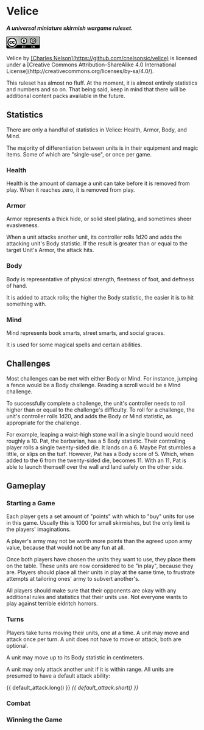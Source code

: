 # Velice

***A universal miniature skirmish wargame ruleset.***

[![Creative Commons License](src/images/cc-by-sa.png "CC-By-SA")](http://creativecommons.org/licenses/by-sa/4.0/)

<span xmlns:dct="http://purl.org/dc/terms/" href="http://purl.org/dc/dcmitype/Text" property="dct:title" rel="dct:type">
Velice</span> by <a xmlns:cc="http://creativecommons.org/ns#" href="https://github.com/cnelsonsic/velice" property="cc:attributionName" rel="cc:attributionURL">
[Charles Nelson](https://github.com/cnelsonsic/velice)</a>
is licensed under a
[Creative Commons Attribution-ShareAlike 4.0 International License](http://creativecommons.org/licenses/by-sa/4.0/).

This ruleset has almost no fluff.
At the moment, it is almost entirely
statistics and numbers and so on.
That being said,
keep in mind that there will be
additional content packs
available in the future.

<!-- Add note about licensing, use, etc. -->

## Statistics
There are only a handful of statistics in Velice:
Health,
Armor,
Body,
and
Mind.

The majority of differentiation
between units
is in their
equipment
and magic items.
Some of which are "single-use",
or once per game.

### Health
Health is the amount of damage
a unit can take
before it is removed from play.
When it reaches zero,
it is removed from play.

### Armor
Armor represents a thick hide,
or solid steel plating,
and sometimes sheer evasiveness.

When a unit
attacks another unit,
its controller
rolls 1d20 and adds the attacking unit's Body statistic.
If the result
is greater than or equal to
the target Unit's Armor,
the attack hits.

### Body
Body is representative of
physical strength,
fleetness of foot,
and deftness of hand.

It is added to attack rolls;
the higher the Body statistic,
the easier it is to hit something with.

### Mind
Mind represents
book smarts,
street smarts,
and social graces.

It is used for some magical spells and certain abilities.

## Challenges
Most challenges
can be met
with either
Body or Mind.
For instance,
jumping a fence
would be a
Body challenge.
Reading a scroll
would be a
Mind challenge.

To successfully complete a challenge,
the unit's controller
needs to roll higher than or equal to
the challenge's difficulty.
To roll for a challenge,
the unit's controller
rolls 1d20,
and adds the
Body
or
Mind statistic,
as appropriate for the challenge.

For example,
leaping a waist-high stone wall
in a single bound
would need roughly
a 10.
Pat,
the barbarian,
has a 5 Body statistic.
Their controlling player
rolls a single
twenty-sided die.
It lands on a 6.
Maybe Pat stumbles a little,
or slips on the turf.
However,
Pat has a Body score of 5.
Which, when added to the 6 from the twenty-sided die,
becomes 11.
With an 11,
Pat is able to launch themself
over the wall
and land safely
on the other side.

## Gameplay

### Starting a Game
Each player
gets a set amount of "points"
with which to "buy" units
for use in this game.
Usually this is
1000 for small skirmishes,
but the only limit is the players' imaginations.

A player's army
may not be worth more points
than the agreed upon
army value,
because that would not be any fun at all.

Once both players
have chosen the units
they want to use,
they place them on the table.
These units
are now considered
to be "in play",
because they are.
Players should
place all their units
in play
at the same time,
to frustrate attempts
at tailoring ones' army
to subvert another's.

All players
should make sure that
their opponents are okay with
any additional rules and statistics
that their units use.
Not everyone
wants to play against
terrible eldritch horrors.

### Turns
Players take turns moving their units, one at a time.
A unit may move and attack once per turn.
A unit does not have to move or attack, both are optional.

A unit may move up to its Body statistic in centimeters.

A unit may only attack another unit if it is within range.
All units
are presumed to have
a default attack ability:

{{ default_attack.long() }}
     *{{ default_attack.short() }}*

### Combat

### Winning the Game
